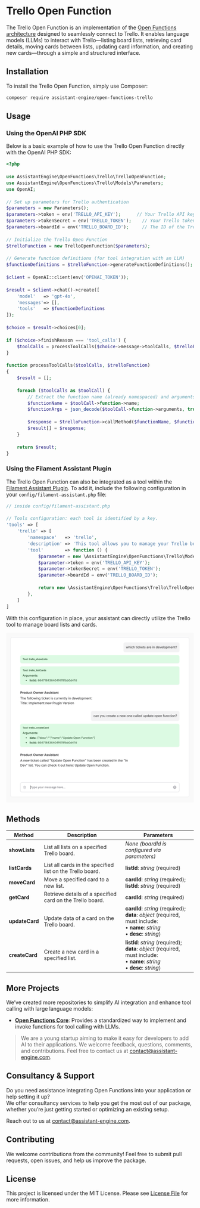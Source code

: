 # Trello Open Function

The Trello Open Function is an implementation of the [Open Functions architecture](https://github.com/AssistantEngine/open-functions-core) designed to seamlessly connect to Trello. It enables language models (LLMs) to interact with Trello—listing board lists, retrieving card details, moving cards between lists, updating card information, and creating new cards—through a simple and structured interface.

## Installation

To install the Trello Open Function, simply use Composer:

```bash
composer require assistant-engine/open-functions-trello
```

## Usage

### Using the OpenAI PHP SDK

Below is a basic example of how to use the Trello Open Function directly with the OpenAI PHP SDK:

```php
<?php

use AssistantEngine\OpenFunctions\Trello\TrelloOpenFunction;
use AssistantEngine\OpenFunctions\Trello\Models\Parameters;
use OpenAI;

// Set up parameters for Trello authentication
$parameters = new Parameters();
$parameters->token = env('TRELLO_API_KEY');      // Your Trello API key
$parameters->tokenSecret = env('TRELLO_TOKEN');    // Your Trello token
$parameters->boardId = env('TRELLO_BOARD_ID');     // The ID of the Trello board

// Initialize the Trello Open Function
$trelloFunction = new TrelloOpenFunction($parameters);

// Generate function definitions (for tool integration with an LLM)
$functionDefinitions = $trelloFunction->generateFunctionDefinitions();

$client = OpenAI::client(env('OPENAI_TOKEN'));

$result = $client->chat()->create([
    'model'   => 'gpt-4o',
    'messages'=> [],
    'tools'   => $functionDefinitions
]);

$choice = $result->choices[0];

if ($choice->finishReason === 'tool_calls') {
    $toolCalls = processToolCalls($choice->message->toolCalls, $trelloFunction);
} 

function processToolCalls($toolCalls, $trelloFunction)
{
    $result = [];

    foreach ($toolCalls as $toolCall) {
        // Extract the function name (already namespaced) and arguments
        $functionName = $toolCall->function->name;
        $functionArgs = json_decode($toolCall->function->arguments, true);

        $response = $trelloFunction->callMethod($functionName, $functionArgs);
        $result[] = $response;
    }

    return $result;
}
```

### Using the Filament Assistant Plugin

The Trello Open Function can also be integrated as a tool within the [Filament Assistant Plugin](https://github.com/AssistantEngine/filament-assistant). To add it, include the following configuration in your `config/filament-assistant.php` file:

```php
// inside config/filament-assistant.php

// Tools configuration: each tool is identified by a key.
'tools' => [
    'trello' => [
        'namespace'   => 'trello',
        'description' => 'This tool allows you to manage your Trello boards, lists, and cards.',
        'tool'        => function () {
            $parameter = new \AssistantEngine\OpenFunctions\Trello\Models\Parameters();
            $parameter->token = env('TRELLO_API_KEY');
            $parameter->tokenSecret = env('TRELLO_TOKEN');
            $parameter->boardId = env('TRELLO_BOARD_ID');

            return new \AssistantEngine\OpenFunctions\Trello\TrelloOpenFunction($parameter);
        },
    ]
]
```

With this configuration in place, your assistant can directly utilize the Trello tool to manage board lists and cards.

![Demo Assistant Example](media/chat.png)

## Methods

| **Method**      | **Description**                                                                                   | **Parameters**                                                                                                                                                                           |
|-----------------|---------------------------------------------------------------------------------------------------|-----------------------------------------------------------------------------------------------------------------------------------------------------------------------------------------|
| **showLists**   | List all lists on a specified Trello board.                                                     | *None (boardId is configured via parameters)*                                                                                                                                         |
| **listCards**   | List all cards in the specified list on the Trello board.                                       | **listId**: *string* (required)                                                                                                                                                         |
| **moveCard**    | Move a specified card to a new list.                                                            | **cardId**: *string* (required); <br> **listId**: *string* (required)                                                                                                                   |
| **getCard**     | Retrieve details of a specified card on the Trello board.                                       | **cardId**: *string* (required)                                                                                                                                                         |
| **updateCard**  | Update data of a card on the Trello board.                                                      | **cardId**: *string* (required); <br> **data**: *object* (required, must include: <br> • **name**: *string* <br> • **desc**: *string*)                                               |
| **createCard**  | Create a new card in a specified list.                                                          | **listId**: *string* (required); <br> **data**: *object* (required, must include: <br> • **name**: *string* <br> • **desc**: *string*)                                               |

## More Projects

We’ve created more repositories to simplify AI integration and enhance tool calling with large language models:

- **[Open Functions Core](https://github.com/AssistantEngine/open-functions-core)**: Provides a standardized way to implement and invoke functions for tool calling with LLMs.

> We are a young startup aiming to make it easy for developers to add AI to their applications. We welcome feedback, questions, comments, and contributions. Feel free to contact us at [contact@assistant-engine.com](mailto:contact@assistant-engine.com).

## Consultancy & Support

Do you need assistance integrating Open Functions into your application or help setting it up?  
We offer consultancy services to help you get the most out of our package, whether you’re just getting started or optimizing an existing setup.

Reach out to us at [contact@assistant-engine.com](mailto:contact@assistant-engine.com).

## Contributing

We welcome contributions from the community! Feel free to submit pull requests, open issues, and help us improve the package.

## License

This project is licensed under the MIT License. Please see [License File](LICENSE.md) for more information.
